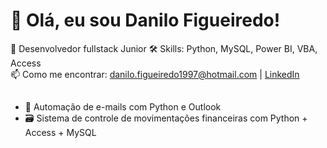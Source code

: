 # 👋 Olá, eu sou Danilo Figueiredo!
 
💼 Desenvolvedor fullstack Junior 
🛠️ Skills: Python, MySQL, Power BI, VBA, Access  
📫 Como me encontrar: danilo.figueiredo1997@hotmail.com | [LinkedIn](https://www.linkedin.com/in/danilo-j-figueiredo-ab6246163/)  

## 
- 🔄 Automação de e-mails com Python e Outlook
- 🗃️ Sistema de controle de movimentações financeiras com Python + Access + MySQL

<!-- você pode adicionar badges, gifs ou imagens se quiser -->

<!--
**Danilo-DJF/Danilo-DJF** is a ✨ _special_ ✨ repository because its `README.md` (this file) appears on your GitHub profile.

Here are some ideas to get you started:

- 🔭 I’m currently working on ...
- 🌱 I’m currently learning ...
- 👯 I’m looking to collaborate on ...
- 🤔 I’m looking for help with ...
- 💬 Ask me about ...
- 📫 How to reach me: ...
- 😄 Pronouns: ...
- ⚡ Fun fact: ...
-->

